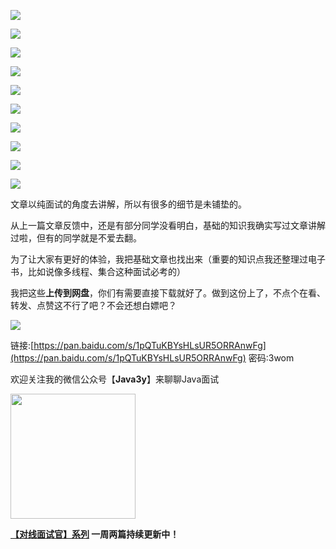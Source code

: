 ![](https://tva1.sinaimg.cn/large/008eGmZEly1gmhidozmajj30ku112aff.jpg)

![](https://tva1.sinaimg.cn/large/008eGmZEly1gmhidnbpv9j30ku112796.jpg)

![](https://tva1.sinaimg.cn/large/008eGmZEly1gmhidt8b5aj30ku112n2p.jpg)

![](https://tva1.sinaimg.cn/large/008eGmZEly1gmhidrb6d4j30ku112wl1.jpg)

![](https://tva1.sinaimg.cn/large/008eGmZEly1gmhidqumlvj30ku112afq.jpg)

![](https://tva1.sinaimg.cn/large/008eGmZEly1gmhidu5tu1j30ku112dmk.jpg)

![](https://tva1.sinaimg.cn/large/008eGmZEly1gmhidrrrgxj30ku11246f.jpg)

![](https://tva1.sinaimg.cn/large/008eGmZEly1gmhidtooymj30ku112jxg.jpg)

![](https://tva1.sinaimg.cn/large/008eGmZEly1gmhidpztwrj30ku112dlw.jpg)

![](https://tva1.sinaimg.cn/large/008eGmZEly1gmhidse2ppj30ku112afs.jpg)





文章以纯面试的角度去讲解，所以有很多的细节是未铺垫的。



从上一篇文章反馈中，还是有部分同学没看明白，基础的知识我确实写过文章讲解过啦，但有的同学就是不爱去翻。



为了让大家有更好的体验，我把基础文章也找出来（重要的知识点我还整理过电子书，比如说像多线程、集合这种面试必考的）



我把这些**上传到网盘**，你们有需要直接下载就好了。做到这份上了，不点个在看、转发、点赞这不行了吧？不会还想白嫖吧？



![](https://tva1.sinaimg.cn/large/008eGmZEly1gmqqrsr5qrj30u01ese81.jpg)

链接:[https://pan.baidu.com/s/1pQTuKBYsHLsUR5ORRAnwFg](https://pan.baidu.com/s/1pQTuKBYsHLsUR5ORRAnwFg)  密码:3wom



欢迎关注我的微信公众号【**Java3y**】来聊聊Java面试

<img src='https://tva1.sinaimg.cn/large/006tNbRwly1gb0nzpn8z7g30go0gokbp.gif' width=200px height=200px />

**[【对线面试官】系列](https://mp.weixin.qq.com/mp/appmsgalbum?__biz=MzU4NzA3MTc5Mg==&action=getalbum&album_id=1657204970858872832#wechat_redirect) 一周两篇持续更新中！**